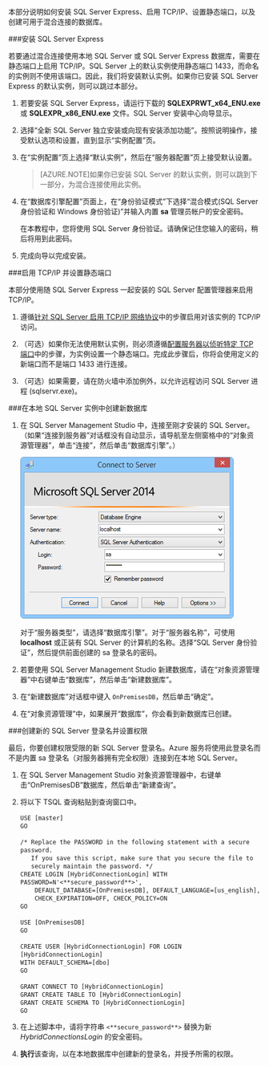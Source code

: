 
本部分说明如何安装 SQL Server Express、启用 TCP/IP、设置静态端口，以及创建可用于混合连接的数据库。

###安装 SQL Server Express

若要通过混合连接使用本地 SQL Server 或 SQL Server Express 数据库，需要在静态端口上启用 TCP/IP。SQL Server 上的默认实例使用静态端口 1433，而命名的实例则不使用该端口。因此，我们将安装默认实例。如果你已安装 SQL Server Express 的默认实例，则可以跳过本部分。

1. 若要安装 SQL Server Express，请运行下载的 **SQLEXPRWT\_x64\_ENU.exe** 或 **SQLEXPR\_x86\_ENU.exe** 文件。SQL Server 安装中心向导显示。
	
2. 选择“全新 SQL Server 独立安装或向现有安装添加功能”。按照说明操作，接受默认选项和设置，直到显示“实例配置”页。
	
3. 在“实例配置”页上选择“默认实例”，然后在“服务器配置”页上接受默认设置。

	>[AZURE.NOTE]如果你已安装 SQL Server 的默认实例，则可以跳到下一部分，为混合连接使用此实例。
	
4. 在“数据库引擎配置”页面上，在“身份验证模式”下选择“混合模式(SQL Server 身份验证和 Windows 身份验证)”并输入内置 **sa** 管理员帐户的安全密码。
	
	在本教程中，您将使用 SQL Server 身份验证。请确保记住您输入的密码，稍后将用到此密码。
	
5. 完成向导以完成安装。

###启用 TCP/IP 并设置静态端口

本部分使用随 SQL Server Express 一起安装的 SQL Server 配置管理器来启用 TCP/IP。

1. 遵循[针对 SQL Server 启用 TCP/IP 网络协议](http://technet.microsoft.com/zh-cn/library/hh231672%28v=sql.110%29.aspx)中的步骤启用对该实例的 TCP/IP 访问。

2. （可选）如果你无法使用默认实例，则必须遵循[配置服务器以侦听特定 TCP 端口](https://msdn.microsoft.com/zh-cn/library/ms177440.aspx)中的步骤，为实例设置一个静态端口。完成此步骤后，你将会使用定义的新端口而不是端口 1433 进行连接。

3. （可选）如果需要，请在防火墙中添加例外，以允许远程访问 SQL Server 进程 (sqlservr.exe)。

###在本地 SQL Server 实例中创建新数据库

1. 在 SQL Server Management Studio 中，连接至刚才安装的 SQL Server。（如果“连接到服务器”对话框没有自动显示，请导航至左侧窗格中的“对象资源管理器”，单击“连接”，然后单击“数据库引擎”。） 	

    ![连接到服务器](./media/hybrid-connections-create-on-premises-database/A04SSMSConnectToServer.png)
	
	对于“服务器类型”，请选择“数据库引擎”。对于“服务器名称”，可使用 **localhost** 或正装有 SQL Server 的计算机的名称。选择“SQL Server 身份验证”，然后提供前面创建的 sa 登录名的密码。
	
2. 若要使用 SQL Server Management Studio 新建数据库，请在“对象资源管理器”中右键单击“数据库”，然后单击“新建数据库”。
	
3. 在“新建数据库”对话框中键入 `OnPremisesDB`，然后单击“确定”。
	
4. 在“对象资源管理”中，如果展开“数据库”，你会看到新数据库已创建。

###创建新的 SQL Server 登录名并设置权限

最后，你要创建权限受限的新 SQL Server 登录名。Azure 服务将使用此登录名而不是内置 sa 登录名（对服务器拥有完全权限）连接到在本地 SQL Server。

1. 在 SQL Server Management Studio 对象资源管理器中，右键单击“OnPremisesDB”数据库，然后单击“新建查询”。

2.  将以下 TSQL 查询粘贴到查询窗口中。

		USE [master]
		GO
		
		/* Replace the PASSWORD in the following statement with a secure password. 
		   If you save this script, make sure that you secure the file to 
		   securely maintain the password. */ 
		CREATE LOGIN [HybridConnectionLogin] WITH PASSWORD=N'<**secure_password**>', 
			DEFAULT_DATABASE=[OnPremisesDB], DEFAULT_LANGUAGE=[us_english], 
			CHECK_EXPIRATION=OFF, CHECK_POLICY=ON
		GO
	
		USE [OnPremisesDB]
		GO
	
		CREATE USER [HybridConnectionLogin] FOR LOGIN [HybridConnectionLogin] 
		WITH DEFAULT_SCHEMA=[dbo]
		GO

		GRANT CONNECT TO [HybridConnectionLogin]
		GRANT CREATE TABLE TO [HybridConnectionLogin]
		GRANT CREATE SCHEMA TO [HybridConnectionLogin]
		GO  
   
3. 在上述脚本中，请将字符串 `<**secure_password**>` 替换为新 *HybridConnectionsLogin* 的安全密码。

4. **执行**该查询，以在本地数据库中创建新的登录名，并授予所需的权限。

<!---HONumber=71-->